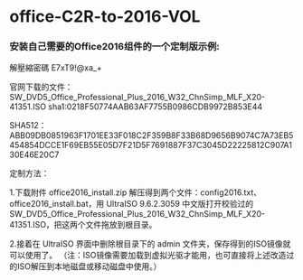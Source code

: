 # office-C2R-to-2016-VOL
### 安装自己需要的Office2016组件的一个定制版示例:

解壓縮密碼 E7xT9!@xa_+

官网下载的文件：
SW_DVD5_Office_Professional_Plus_2016_W32_ChnSimp_MLF_X20-41351.ISO
sha1:0218F50774AAB63AF7755B0986CDB9972B853E44

SHA512：ABB09DB0851963F1701EE33F018C2F359B8F33B68D9656B9074C7A73EB5454854DCCE1F69EB55E05D7F21D5F7691887F37C3045D22225812C907A130E46E20C7

定制方法：

1.下载附件 office2016_install.zip 解压得到两个文件：config2016.txt、office2016_install.bat，用 UltraISO 9.6.2.3059 中文版打开校验过的SW_DVD5_Office_Professional_Plus_2016_W32_ChnSimp_MLF_X20-41351.ISO，把这两个文件拖放到根目录。 

2.接着在 UltraISO 界面中删除根目录下的 admin 文件夹，保存得到的ISO镜像就可以使用了。 （注：ISO镜像需要加载到虚拟光驱才能用，也可直接将上述改造过的ISO解压到本地磁盘或移动磁盘中使用。）
